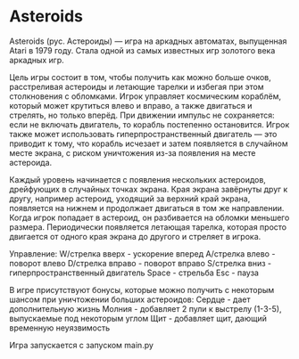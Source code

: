 # Asteroids
Asteroids (рус. Астероиды) — игра на аркадных автоматах, выпущенная Atari в 1979 году. Стала одной из самых
известных игр золотого века аркадных игр.

Цель игры состоит в том, чтобы получить как можно больше очков, расстреливая астероиды и летающие тарелки и
избегая при этом столкновения с обломками. Игрок управляет космическим кораблём, который 
может крутиться влево и вправо, а также двигаться и стрелять, но только вперёд. При движении импульс не 
сохраняется: если не включать двигатель, то корабль постепенно остановится. Игрок также может использовать 
гиперпространственный двигатель — это приводит к тому, что корабль исчезает и затем появляется в случайном 
месте экрана, с риском уничтожения из-за появления на месте астероида.

Каждый уровень начинается с появления нескольких астероидов, дрейфующих в случайных точках экрана. 
Края экрана завёрнуты друг к другу, например астероид, уходящий за верхний край экрана, появляется на 
нижнем и продолжает двигаться в том же направлении. Когда игрок попадает в астероид, он разбивается на 
обломки меньшего размера. Периодически появляется летающая тарелка, которая просто двигается от 
одного края экрана до другого и стреляет в игрока.

Управление: 
W/стрелка вверх - ускорение вперед
A/стрелка влево - поворот влево
D/стрелка вправо - поворот вправо
S/стрелка вниз - гиперпространственный двигатель
Space - стрельба
Esc - пауза

В игре присутствуют бонусы, которые можно получить с некоторым шансом при уничтожении больших астероидов:
Сердце - дает дополнительную жизнь
Молния - добавляет 2 пули к выстрелу (1-3-5), выпускаемые под некоторым углом
Щит - добавляет щит, дающий временную неуязвимость

Игра запускается с запуском main.py

